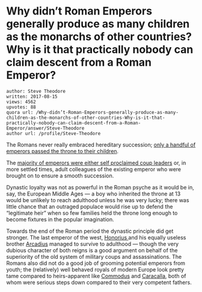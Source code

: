 # Why didn’t Roman Emperors generally produce as many children as the monarchs of other countries? Why is it that practically nobody can claim descent from a Roman Emperor?

	author: Steve Theodore
	written: 2017-08-15
	views: 4562
	upvotes: 88
	quora url: /Why-didn’t-Roman-Emperors-generally-produce-as-many-children-as-the-monarchs-of-other-countries-Why-is-it-that-practically-nobody-can-claim-descent-from-a-Roman-Emperor/answer/Steve-Theodore
	author url: /profile/Steve-Theodore


The Romans never really embraced hereditary succession; [only a handful of emperors passed the throne to their children](https://www.quora.com/Why-was-the-Roman-succession-so-violent-Why-werent-they-able-to-establish-a-functional-succession-system-like-other-large-empires).

The [majority of emperors were either self proclaimed coup leaders](https://www.quora.com/How-were-Roman-Emperors-chosen) or, in more settled times, adult colleagues of the existing emperor who were brought on to ensure a smooth succession.

Dynastic loyalty was not as powerful in the Roman psyche as it would be in, say, the European Middle Ages — a boy who inherited the throne at 13 would be unlikely to reach adulthood unless he was very lucky; there was little chance that an outraged populace would rise up to defend the “legitimate heir” when so few families held the throne long enough to become fixtures in the popular imagination.

Towards the end of the Roman period the dynastic principle did get stronger. The last emperor of the west, [Honorius ](https://en.wikipedia.org/wiki/Honorius_(emperor))and his equally useless brother [Arcadius](https://en.wikipedia.org/wiki/Arcadius) managed to survive to adulthood — though the very dubious character of both reigns is a good argument on behalf of the superiority of the old system of military coups and assassinations. The Romans also did not do a good job of grooming potential emperors from youth; the (relatively) well behaved royals of modern Europe look pretty tame compared to heirs-apparent like [Commodus](https://en.wikipedia.org/wiki/Commodus) and [Caracalla](https://en.wikipedia.org/wiki/Caracalla), both of whom were serious steps down compared to their very competent fathers.

